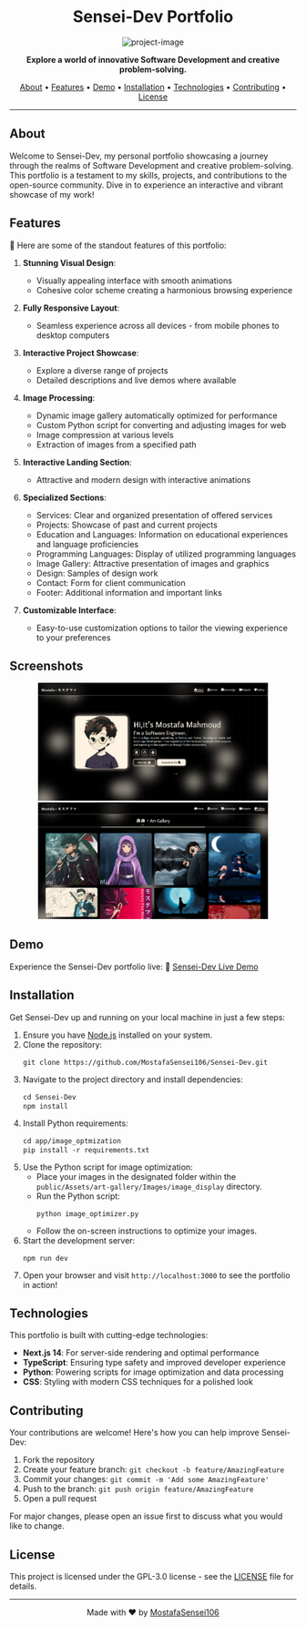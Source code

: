 <h1 align="center">Sensei-Dev Portfolio</h1>
<p align="center"><img src="https://socialify.git.ci/MostafaSensei106/Sensei-Dev/image?font=KoHo&amp;language=1&amp;logo=https%3A%2F%2Favatars.githubusercontent.com%2Fu%2F138288138%3Fs%3D400%26u%3D286780ccc8581e8e15c37e6e181b7cc4c6e896d1%26v%3D4&amp;name=1&amp;owner=1&amp;pattern=Floating%20Cogs&amp;theme=Auto" alt="project-image"></p>
<p align="center">
  <strong>Explore a world of innovative Software Development and creative problem-solving.</strong>
</p>
<p align="center">
  <a href="#about">About</a> •
  <a href="#features">Features</a> •
  <a href="#demo">Demo</a> •
  <a href="#installation">Installation</a> •
  <a href="#technologies">Technologies</a> •
  <a href="#contributing">Contributing</a> •
  <a href="#license">License</a>
</p>

---

## About
Welcome to Sensei-Dev, my personal portfolio showcasing a journey through the realms of Software Development and creative problem-solving. This portfolio is a testament to my skills, projects, and contributions to the open-source community. Dive in to experience an interactive and vibrant showcase of my work!

## Features
🌟 Here are some of the standout features of this portfolio:

1. **Stunning Visual Design**:
    - Visually appealing interface with smooth animations
    - Cohesive color scheme creating a harmonious browsing experience

2. **Fully Responsive Layout**:
    - Seamless experience across all devices - from mobile phones to desktop computers

3. **Interactive Project Showcase**:
    - Explore a diverse range of projects
    - Detailed descriptions and live demos where available

4. **Image Processing**:
    - Dynamic image gallery automatically optimized for performance
    - Custom Python script for converting and adjusting images for web
    - Image compression at various levels
    - Extraction of images from a specified path

5. **Interactive Landing Section**:
    - Attractive and modern design with interactive animations

6. **Specialized Sections**:
    - Services: Clear and organized presentation of offered services
    - Projects: Showcase of past and current projects
    - Education and Languages: Information on educational experiences and language proficiencies
    - Programming Languages: Display of utilized programming languages
    - Image Gallery: Attractive presentation of images and graphics
    - Design: Samples of design work
    - Contact: Form for client communication
    - Footer: Additional information and important links

7. **Customizable Interface**:
    - Easy-to-use customization options to tailor the viewing experience to your preferences

## Screenshots
<p align="center">
  <img src="screenshots/home.png" width="80%" alt="Screenshot 1">
  <img src="screenshots/art_gallery.png" width="80%" alt="Screenshot 2">
</p>

## Demo
Experience the Sensei-Dev portfolio live:
🚀 [Sensei-Dev Live Demo](https://mostafasensei106.github.io/Sensei-Dev)

## Installation
Get Sensei-Dev up and running on your local machine in just a few steps:

1. Ensure you have [Node.js](https://nodejs.org/en/download/package-manager) installed on your system.
2. Clone the repository:
   ```
   git clone https://github.com/MostafaSensei106/Sensei-Dev.git
   ```
3. Navigate to the project directory and install dependencies:
   ```
   cd Sensei-Dev
   npm install
   ```
4. Install Python requirements:
   ```
   cd app/image_optmization
   pip install -r requirements.txt
   ```
5. Use the Python script for image optimization:
    - Place your images in the designated folder within the `public/Assets/art-gallery/Images/image_display` directory.
    - Run the Python script:
      ```
      python image_optimizer.py
      ```
    - Follow the on-screen instructions to optimize your images.
6. Start the development server:
   ```
   npm run dev
   ```
7. Open your browser and visit `http://localhost:3000` to see the portfolio in action!

## Technologies
This portfolio is built with cutting-edge technologies:

- **Next.js 14**: For server-side rendering and optimal performance
- **TypeScript**: Ensuring type safety and improved developer experience
- **Python**: Powering scripts for image optimization and data processing
- **CSS**: Styling with modern CSS techniques for a polished look

## Contributing
Your contributions are welcome! Here's how you can help improve Sensei-Dev:

1. Fork the repository
2. Create your feature branch: `git checkout -b feature/AmazingFeature`
3. Commit your changes: `git commit -m 'Add some AmazingFeature'`
4. Push to the branch: `git push origin feature/AmazingFeature`
5. Open a pull request

For major changes, please open an issue first to discuss what you would like to change.

## License
This project is licensed under the GPL-3.0 license - see the [LICENSE](LICENSE) file for details.

---

<p align="center">
  Made with ❤️ by <a href="https://github.com/MostafaSensei106">MostafaSensei106</a>
</p>